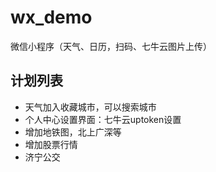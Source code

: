 # wx_demo
微信小程序（天气、日历，扫码、七牛云图片上传）

## 计划列表
- 天气加入收藏城市，可以搜索城市
- 个人中心设置界面：七牛云uptoken设置
- 增加地铁图，北上广深等
- 增加股票行情
- 济宁公交
